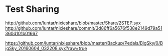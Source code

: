 # Test Sharing

http://github.com/luntar/nixieshare/blob/master/Share/2STEP.syx
http://github.com/luntar/nixieshare/commit/3d86ff6a5676f538e2149d79a51360d101b01667

https://github.com/luntar/nixieshare/blob/master/Backup/Pedals/BigSky/0/BigSky_20160604_032208.syx?raw=true
